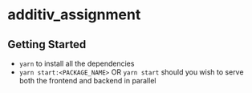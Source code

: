 # additiv_assignment

## Getting Started

- `yarn` to install all the dependencies
- `yarn start:<PACKAGE_NAME>` OR `yarn start` should you wish to serve both the frontend and backend in parallel
